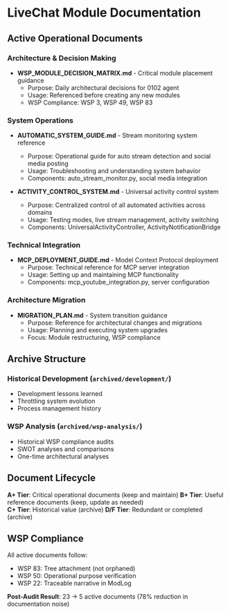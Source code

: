 # LiveChat Module Documentation

## Active Operational Documents

### Architecture & Decision Making
- **WSP_MODULE_DECISION_MATRIX.md** - Critical module placement guidance
  - Purpose: Daily architectural decisions for 0102 agent
  - Usage: Referenced before creating any new modules
  - WSP Compliance: WSP 3, WSP 49, WSP 83

### System Operations
- **AUTOMATIC_SYSTEM_GUIDE.md** - Stream monitoring system reference
  - Purpose: Operational guide for auto stream detection and social media posting
  - Usage: Troubleshooting and understanding system behavior
  - Components: auto_stream_monitor.py, social media integration

- **ACTIVITY_CONTROL_SYSTEM.md** - Universal activity control system
  - Purpose: Centralized control of all automated activities across domains
  - Usage: Testing modes, live stream management, activity switching
  - Components: UniversalActivityController, ActivityNotificationBridge

### Technical Integration
- **MCP_DEPLOYMENT_GUIDE.md** - Model Context Protocol deployment
  - Purpose: Technical reference for MCP server integration
  - Usage: Setting up and maintaining MCP functionality
  - Components: mcp_youtube_integration.py, server configuration

### Architecture Migration
- **MIGRATION_PLAN.md** - System transition guidance
  - Purpose: Reference for architectural changes and migrations
  - Usage: Planning and executing system upgrades
  - Focus: Module restructuring, WSP compliance

## Archive Structure

### Historical Development (`archived/development/`)
- Development lessons learned
- Throttling system evolution  
- Process management history

### WSP Analysis (`archived/wsp-analysis/`)
- Historical WSP compliance audits
- SWOT analyses and comparisons
- One-time architectural analyses

## Document Lifecycle

**A+ Tier**: Critical operational documents (keep and maintain)
**B+ Tier**: Useful reference documents (keep, update as needed)  
**C+ Tier**: Historical value (archive)
**D/F Tier**: Redundant or completed (archive)

## WSP Compliance

All active documents follow:
- WSP 83: Tree attachment (not orphaned)
- WSP 50: Operational purpose verification
- WSP 22: Traceable narrative in ModLog

**Post-Audit Result**: 23 → 5 active documents (78% reduction in documentation noise)